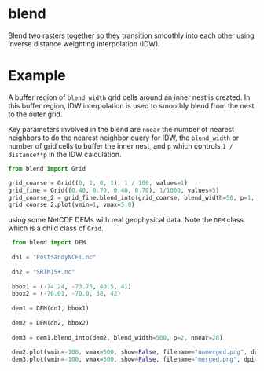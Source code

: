 # blend
Blend two rasters together so they transition smoothly into each other using inverse distance weighting interpolation (IDW).

# Example

A buffer region of `blend_width` grid cells around an inner nest is created. In this buffer region, IDW interpolation is used to smoothly blend from the nest to the outer grid. 

Key parameters involved in the blend are `nnear` the number of nearest neighbors to do the nearest neighbor query for IDW, the `blend_width` or number of grid cells to buffer the inner nest, and `p` which controls `1 / distance**p` in the IDW calculation.

```python
from blend import Grid

grid_coarse = Grid((0, 1, 0, 1), 1 / 100, values=1)
grid_fine = Grid((0.40, 0.70, 0.40, 0.70), 1/1000, values=5)
grid_coarse_2 = grid_fine.blend_into(grid_coarse, blend_width=50, p=1, nnear=28)
grid_coarse_2.plot(vmin=1, vmax=5.0)
```

using some NetCDF DEMs with real geophysical data. Note the `DEM` class which is a child class of `Grid`.

```python
 from blend import DEM
 
 dn1 = "PostSandyNCEI.nc"
 
 dn2 = "SRTM15+.nc"
 
 bbox1 = (-74.24, -73.75, 40.5, 41)
 bbox2 = (-76.01, -70.0, 38, 42)
 
 dem1 = DEM(dn1, bbox1)
 
 dem2 = DEM(dn2, bbox2)
 
 dem3 = dem1.blend_into(dem2, blend_width=500, p=2, nnear=28)
 
 dem2.plot(vmin=-100, vmax=500, show=False, filename="unmerged.png", dpi=1000)
 dem3.plot(vmin=-100, vmax=500, show=False, filename="merged.png", dpi=1000)
 ```
